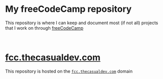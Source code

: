 # My freeCodeCamp repository
This repository is where I can keep and document most (if not all) projects that I work on through [freeCodeCamp](https://www.freecodecamp.org/learn/) 

<br>

# [fcc.thecasualdev.com](https://fcc.thecasualdev.com/)
This repository is hosted on the [``fcc.thecasualdev.com``](https://fcc.thecasualdev.com/) domain 
